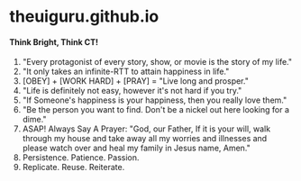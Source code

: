theuiguru.github.io
====================

#### Think Bright, Think CT!
1. "Every protagonist of every story, show, or movie is the story of my life."
2. "It only takes an infinite-RTT to attain happiness in life."
3. [OBEY] + [WORK HARD] + [PRAY] = "Live long and prosper."
4. "Life is definitely not easy, however it's not hard if you try."
5. "If Someone's happiness is your happiness, then you really love them."
6. "Be the person you want to find. Don't be a nickel out here looking for a dime."
7. ASAP! Always Say A Prayer: "God, our Father, If it is your will, walk through my house and take away all my worries and illnesses and please watch over and heal my family in Jesus name, Amen."
8. Persistence. Patience. Passion.
9. Replicate. Reuse. Reiterate.